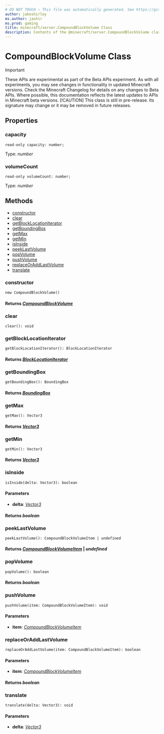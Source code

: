 ```yaml
---
# DO NOT TOUCH — This file was automatically generated. See https://github.com/mojang/minecraftapidocsgenerator to modify descriptions, examples, etc.
author: jakeshirley
ms.author: jashir
ms.prod: gaming
title: minecraft/server.CompoundBlockVolume Class
description: Contents of the @minecraft/server.CompoundBlockVolume class.
---
```

# CompoundBlockVolume Class
>[!IMPORTANT]
>These APIs are experimental as part of the Beta APIs experiment. As with all experiments, you may see changes in functionality in updated Minecraft versions. Check the Minecraft Changelog for details on any changes to Beta APIs. Where possible, this documentation reflects the latest updates to APIs in Minecraft beta versions.
> [!CAUTION]
> This class is still in pre-release.  Its signature may change or it may be removed in future releases.

## Properties

### **capacity**
`read-only capacity: number;`

Type: *number*

### **volumeCount**
`read-only volumeCount: number;`

Type: *number*

## Methods
- [constructor](#constructor)
- [clear](#clear)
- [getBlockLocationIterator](#getblocklocationiterator)
- [getBoundingBox](#getboundingbox)
- [getMax](#getmax)
- [getMin](#getmin)
- [isInside](#isinside)
- [peekLastVolume](#peeklastvolume)
- [popVolume](#popvolume)
- [pushVolume](#pushvolume)
- [replaceOrAddLastVolume](#replaceoraddlastvolume)
- [translate](#translate)

### **constructor**
`
new CompoundBlockVolume()
`

#### **Returns** [*CompoundBlockVolume*](CompoundBlockVolume.md)

### **clear**
`
clear(): void
`

### **getBlockLocationIterator**
`
getBlockLocationIterator(): BlockLocationIterator
`

#### **Returns** [*BlockLocationIterator*](BlockLocationIterator.md)

### **getBoundingBox**
`
getBoundingBox(): BoundingBox
`

#### **Returns** [*BoundingBox*](BoundingBox.md)

### **getMax**
`
getMax(): Vector3
`

#### **Returns** [*Vector3*](Vector3.md)

### **getMin**
`
getMin(): Vector3
`

#### **Returns** [*Vector3*](Vector3.md)

### **isInside**
`
isInside(delta: Vector3): boolean
`

#### **Parameters**
- **delta**: [*Vector3*](Vector3.md)

#### **Returns** *boolean*

### **peekLastVolume**
`
peekLastVolume(): CompoundBlockVolumeItem | undefined
`

#### **Returns** [*CompoundBlockVolumeItem*](CompoundBlockVolumeItem.md) | *undefined*

### **popVolume**
`
popVolume(): boolean
`

#### **Returns** *boolean*

### **pushVolume**
`
pushVolume(item: CompoundBlockVolumeItem): void
`

#### **Parameters**
- **item**: [*CompoundBlockVolumeItem*](CompoundBlockVolumeItem.md)

### **replaceOrAddLastVolume**
`
replaceOrAddLastVolume(item: CompoundBlockVolumeItem): boolean
`

#### **Parameters**
- **item**: [*CompoundBlockVolumeItem*](CompoundBlockVolumeItem.md)

#### **Returns** *boolean*

### **translate**
`
translate(delta: Vector3): void
`

#### **Parameters**
- **delta**: [*Vector3*](Vector3.md)
